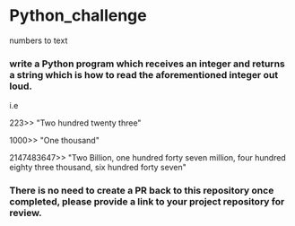 # Python_challenge
numbers to text
### write a **Python** program which receives an integer and returns a string which is how to read the aforementioned integer out loud.

i.e

223>>  "Two hundred twenty three"

1000>> "One thousand"

2147483647>> "Two Billion, one hundred forty seven million, four hundred eighty three thousand, six hundred forty seven"


### There is no need to create a PR back to this repository once completed, please provide a link to your project repository for review.
